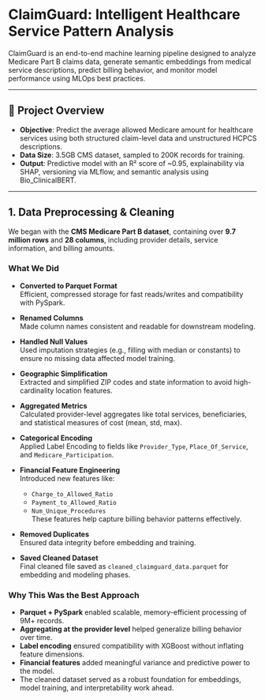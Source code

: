 # ClaimGuard: Intelligent Healthcare Service Pattern Analysis
ClaimGuard is an end-to-end machine learning pipeline designed to analyze Medicare Part B claims data, generate semantic embeddings from medical service descriptions, predict billing behavior, and monitor model performance using MLOps best practices.

---

## 🚀 Project Overview

- **Objective**: Predict the average allowed Medicare amount for healthcare services using both structured claim-level data and unstructured HCPCS descriptions.
- **Data Size**: 3.5GB CMS dataset, sampled to 200K records for training.
- **Output**: Predictive model with an R² score of ~0.95, explainability via SHAP, versioning via MLflow, and semantic analysis using Bio_ClinicalBERT.

---
## 1. Data Preprocessing & Cleaning

We began with the **CMS Medicare Part B dataset**, containing over **9.7 million rows** and **28 columns**, including provider details, service information, and billing amounts.

### What We Did

- **Converted to Parquet Format**  
  Efficient, compressed storage for fast reads/writes and compatibility with PySpark.

- **Renamed Columns**  
  Made column names consistent and readable for downstream modeling.

- **Handled Null Values**  
  Used imputation strategies (e.g., filling with median or constants) to ensure no missing data affected model training.

- **Geographic Simplification**  
  Extracted and simplified ZIP codes and state information to avoid high-cardinality location features.

- **Aggregated Metrics**  
  Calculated provider-level aggregates like total services, beneficiaries, and statistical measures of cost (mean, std, max).

- **Categorical Encoding**  
  Applied Label Encoding to fields like `Provider_Type`, `Place_Of_Service`, and `Medicare_Participation`.

- **Financial Feature Engineering**  
  Introduced new features like:
  - `Charge_to_Allowed_Ratio`
  - `Payment_to_Allowed_Ratio`
  - `Num_Unique_Procedures`  
  These features help capture billing behavior patterns effectively.

- **Removed Duplicates**  
  Ensured data integrity before embedding and training.

- **Saved Cleaned Dataset**  
  Final cleaned file saved as `cleaned_claimguard_data.parquet` for embedding and modeling phases.

### Why This Was the Best Approach

- **Parquet + PySpark** enabled scalable, memory-efficient processing of 9M+ records.
- **Aggregating at the provider level** helped generalize billing behavior over time.
- **Label encoding** ensured compatibility with XGBoost without inflating feature dimensions.
- **Financial features** added meaningful variance and predictive power to the model.
- The cleaned dataset served as a robust foundation for embeddings, model training, and interpretability work ahead.
